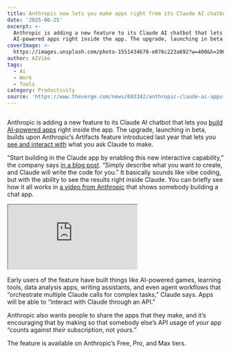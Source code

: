 ```yaml
---
title: Anthropic now lets you make apps right from its Claude AI chatbot
date: '2025-06-25'
excerpt: >-
  Anthropic is adding a new feature to its Claude AI chatbot that lets you build
  AI-powered apps right inside the app. The upgrade, launching in beta, b...
coverImage: >-
  https://images.unsplash.com/photo-1551434678-e076c223a692?w=400&h=200&fit=crop&auto=format
author: AIVibe
tags:
  - Ai
  - Work
  - Tools
category: Productivity
source: 'https://www.theverge.com/news/693342/anthropic-claude-ai-apps-artifact'
---
```


											

						
<figure>

<img alt="" data-caption="" data-portal-copyright="" data-has-syndication-rights="1" src="https://platform.theverge.com/wp-content/uploads/sites/2/2025/06/Claude-Create-Artifacts-MBP.png?quality=90&#038;strip=all&#038;crop=0,0,100,100" />
	<figcaption>
		</figcaption>
</figure>
<p class="has-text-align-none">Anthropic is adding a new feature to its Claude AI chatbot that lets you <a href="https://www.anthropic.com/news/claude-powered-artifacts">build AI-powered apps</a> right inside the app. The upgrade, launching in beta, builds upon Anthropic’s Artifacts feature introduced last year that lets you <a href="https://www.theverge.com/2024/6/20/24181961/anthropic-claude-35-sonnet-model-ai-launch">see and interact with</a> what you ask Claude to make.</p>

<p class="has-text-align-none">“Start building in the Claude app by enabling this new interactive capability,” the company says <a href="https://www.anthropic.com/news/claude-powered-artifacts">in a blog post</a>. “Simply describe what you want to create, and Claude will write the code for you.” It basically sounds like vibe coding, but with the ability to see the results right inside Claude. You can briefly see how it all works in <a href="https://www.youtube.com/watch?v=PBxwtabGltc">a video from Anthropic</a> that shows somebody building a chat app.</p>
<div class="youtube-embed"><iframe title="Demo: Build a Claude-powered app" src="https://www.youtube.com/embed/PBxwtabGltc?rel=0" allowfullscreen allow="accelerometer *; clipboard-write *; encrypted-media *; gyroscope *; picture-in-picture *; web-share *;"></iframe></div>
<p class="has-text-align-none">Early users of the feature have built things like AI-powered games, learning tools, data analysis apps, writing assistants, and even agent workflows that “orchestrate multiple Claude calls for complex tasks,” Claude says. Apps will be able to “interact with Claude through an API.”</p>

<p class="has-text-align-none">Anthropic also wants people to share the apps that they make, and it’s encouraging that by making so that somebody else’s API usage of your app “counts against <em>their</em> subscription, not yours.”</p>

<p class="has-text-align-none">The feature is available on Anthropic’s Free, Pro, and Max tiers.</p>
						
									
